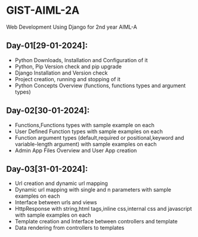# GIST-AIML-2A
Web Development Using Django for 2nd year AIML-A

## Day-01[29-01-2024]:
  - Python Downloads, Installation and Configuration of it
  - Python, Pip Version check and pip upgrade
  - Django Installation and Version check
  - Project creation, running and stopping of it
  - Python Concepts Overview (functions, functions types and argument types)

## Day-02[30-01-2024]:
  - Functions,Functions types with sample example on each
  - User Defined Function types with sample examples on each
  - Function argument types (default,required or positional,keyword and variable-length argument) with sample examples on each
  - Admin App Files Overview and User App creation

## Day-03[31-01-2024]:
  - Url creation and dynamic url mapping
  - Dynamic url mapping with single and n parameters with sample examples on each
  - Interface between urls and views
  - HttpResponse with string,html tags,inline css,internal css and javascript with sample examples on each
  - Template creation and Interface between controllers and template
  - Data rendering from controllers to templates
  

